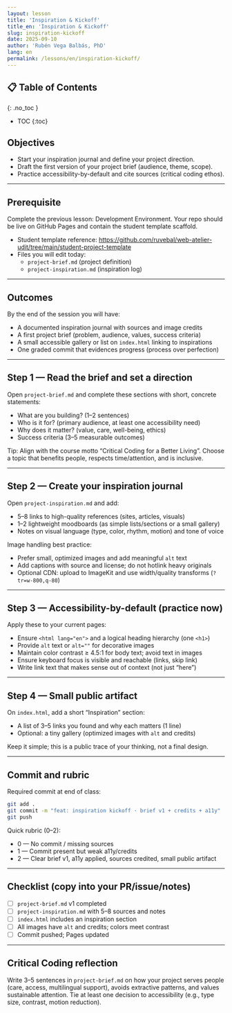 ```yaml
---
layout: lesson
title: 'Inspiration & Kickoff'
title_en: 'Inspiration & Kickoff'
slug: inspiration-kickoff
date: 2025-09-10
author: 'Rubén Vega Balbás, PhD'
lang: en
permalink: /lessons/en/inspiration-kickoff/
---
```


<!-- prettier-ignore-start -->
## 📋 Table of Contents
{: .no_toc }
- TOC
{:toc}
<!-- prettier-ignore-end -->

## Objectives

- Start your inspiration journal and define your project direction.
- Draft the first version of your project brief (audience, theme, scope).
- Practice accessibility-by-default and cite sources (critical coding ethos).

---

## Prerequisite

Complete the previous lesson: Development Environment. Your repo should be live on GitHub Pages and contain the student template scaffold.

- Student template reference: https://github.com/ruvebal/web-atelier-udit/tree/main/student-project-template
- Files you will edit today:
  - `project-brief.md` (project definition)
  - `project-inspiration.md` (inspiration log)

---

## Outcomes

By the end of the session you will have:

- A documented inspiration journal with sources and image credits
- A first project brief (problem, audience, values, success criteria)
- A small accessible gallery or list on `index.html` linking to inspirations
- One graded commit that evidences progress (process over perfection)

---

## Step 1 — Read the brief and set a direction

Open `project-brief.md` and complete these sections with short, concrete statements:

- What are you building? (1–2 sentences)
- Who is it for? (primary audience, at least one accessibility need)
- Why does it matter? (value, care, well-being, ethics)
- Success criteria (3–5 measurable outcomes)

Tip: Align with the course motto “Critical Coding for a Better Living”. Choose a topic that benefits people, respects time/attention, and is inclusive.

---

## Step 2 — Create your inspiration journal

Open `project-inspiration.md` and add:

- 5–8 links to high-quality references (sites, articles, visuals)
- 1–2 lightweight moodboards (as simple lists/sections or a small gallery)
- Notes on visual language (type, color, rhythm, motion) and tone of voice

Image handling best practice:

- Prefer small, optimized images and add meaningful `alt` text
- Add captions with source and license; do not hotlink heavy originals
- Optional CDN: upload to ImageKit and use width/quality transforms (`?tr=w-800,q-80`)

---

## Step 3 — Accessibility-by-default (practice now)

Apply these to your current pages:

- Ensure `<html lang="en">` and a logical heading hierarchy (one `<h1>`)
- Provide `alt` text or `alt=""` for decorative images
- Maintain color contrast ≥ 4.5:1 for body text; avoid text in images
- Ensure keyboard focus is visible and reachable (links, skip link)
- Write link text that makes sense out of context (not just “here”)

---

## Step 4 — Small public artifact

On `index.html`, add a short “Inspiration” section:

- A list of 3–5 links you found and why each matters (1 line)
- Optional: a tiny gallery (optimized images with `alt` and credits)

Keep it simple; this is a public trace of your thinking, not a final design.

---

## Commit and rubric

Required commit at end of class:

```bash
git add .
git commit -m "feat: inspiration kickoff · brief v1 + credits + a11y"
git push
```

Quick rubric (0–2):

- 0 — No commit / missing sources
- 1 — Commit present but weak a11y/credits
- 2 — Clear brief v1, a11y applied, sources credited, small public artifact

---

## Checklist (copy into your PR/issue/notes)

- [ ] `project-brief.md` v1 completed
- [ ] `project-inspiration.md` with 5–8 sources and notes
- [ ] `index.html` includes an inspiration section
- [ ] All images have `alt` and credits; colors meet contrast
- [ ] Commit pushed; Pages updated

---

## Critical Coding reflection

Write 3–5 sentences in `project-brief.md` on how your project serves people (care, access, multilingual support), avoids extractive patterns, and values sustainable attention. Tie at least one decision to accessibility (e.g., type size, contrast, motion reduction).
